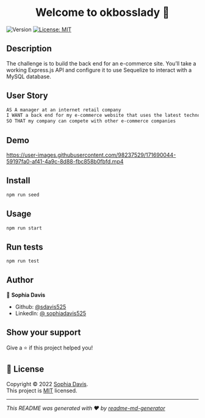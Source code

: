 <h1 align="center">Welcome to okbosslady 👋</h1>
<p>
  <img alt="Version" src="https://img.shields.io/badge/version-1.0.0-blue.svg?cacheSeconds=2592000" />
  <a href=" (https://opensource.org/licenses/MIT)" target="_blank">
    <img alt="License: MIT" src="https://img.shields.io/badge/License-MIT-yellow.svg" />
  </a>
</p>

## Description

The challenge is to build the back end for an e-commerce site. You’ll take a working Express.js API and configure it to use Sequelize to interact with a MySQL database.


## User Story

```sh
AS A manager at an internet retail company
I WANT a back end for my e-commerce website that uses the latest technologies
SO THAT my company can compete with other e-commerce companies
```

## Demo



https://user-images.githubusercontent.com/98237529/171690044-59197fa0-af41-4a9c-8d88-fbc858b0fbfd.mp4



## Install

```sh
npm run seed
```

## Usage

```sh
npm run start
```

## Run tests

```sh
npm run test
```

## Author

👤 **Sophia Davis**

* Github: [@sdavis525](https://github.com/sdavis525)
* LinkedIn: [@ sophiadavis525](https://linkedin.com/in/sophiadavis525)

## Show your support

Give a ⭐️ if this project helped you!

## 📝 License

Copyright © 2022 [Sophia Davis](https://github.com/sdavis525).<br />
This project is [MIT]( (https://opensource.org/licenses/MIT)) licensed.

***
_This README was generated with ❤️ by [readme-md-generator](https://github.com/kefranabg/readme-md-generator)_

